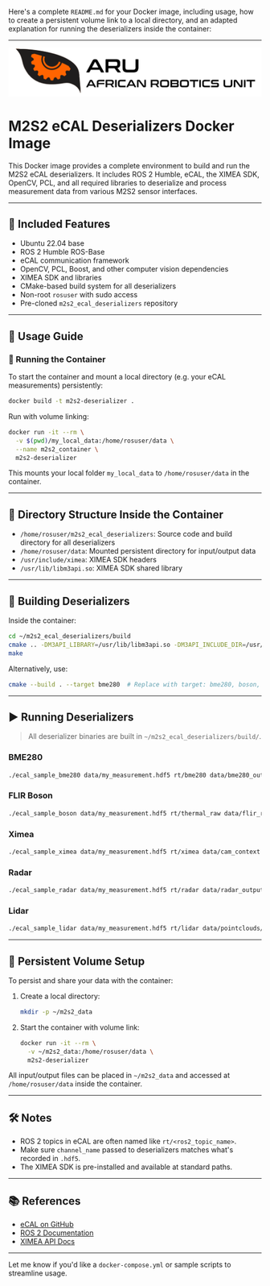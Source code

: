 Here's a complete `README.md` for your Docker image, including usage, how to create a persistent volume link to a local directory, and an adapted explanation for running the deserializers inside the container:

---

![logo](docs/resources/ARU_logo_rectangle.png)

# M2S2 eCAL Deserializers Docker Image

This Docker image provides a complete environment to build and run the M2S2 eCAL deserializers. It includes ROS 2 Humble, eCAL, the XIMEA SDK, OpenCV, PCL, and all required libraries to deserialize and process measurement data from various M2S2 sensor interfaces.

---

## 🧰 Included Features

* Ubuntu 22.04 base
* ROS 2 Humble ROS-Base
* eCAL communication framework
* OpenCV, PCL, Boost, and other computer vision dependencies
* XIMEA SDK and libraries
* CMake-based build system for all deserializers
* Non-root `rosuser` with sudo access
* Pre-cloned `m2s2_ecal_deserializers` repository

---

## 🧪 Usage Guide

### 🐳 Running the Container

To start the container and mount a local directory (e.g. your eCAL measurements) persistently:

```bash
docker build -t m2s2-deserializer .
```

Run with volume linking:

```bash
docker run -it --rm \
  -v $(pwd)/my_local_data:/home/rosuser/data \
  --name m2s2_container \
  m2s2-deserializer
```

This mounts your local folder `my_local_data` to `/home/rosuser/data` in the container.

---

## 📁 Directory Structure Inside the Container

* `/home/rosuser/m2s2_ecal_deserializers`: Source code and build directory for all deserializers
* `/home/rosuser/data`: Mounted persistent directory for input/output data
* `/usr/include/ximea`: XIMEA SDK headers
* `/usr/lib/libm3api.so`: XIMEA SDK shared library

---

## 🔧 Building Deserializers

Inside the container:

```bash
cd ~/m2s2_ecal_deserializers/build
cmake .. -DM3API_LIBRARY=/usr/lib/libm3api.so -DM3API_INCLUDE_DIR=/usr/include/ximea
make
```

Alternatively, use:

```bash
cmake --build . --target bme280  # Replace with target: bme280, boson, ximea, radar, lidar
```

---

## ▶️ Running Deserializers

> All deserializer binaries are built in `~/m2s2_ecal_deserializers/build/`.

### BME280

```bash
./ecal_sample_bme280 data/my_measurement.hdf5 rt/bme280 data/bme280_output.json
```

### FLIR Boson

```bash
./ecal_sample_boson data/my_measurement.hdf5 rt/thermal_raw data/flir_raw/ data/flir_rgb/
```

### Ximea

```bash
./ecal_sample_ximea data/my_measurement.hdf5 rt/ximea data/cam_context.txt data/ximea_rgb/
```

### Radar

```bash
./ecal_sample_radar data/my_measurement.hdf5 rt/radar data/radar_output.json
```

### Lidar

```bash
./ecal_sample_lidar data/my_measurement.hdf5 rt/lidar data/pointclouds/
```

---

## 💾 Persistent Volume Setup

To persist and share your data with the container:

1. Create a local directory:

   ```bash
   mkdir -p ~/m2s2_data
   ```

2. Start the container with volume link:

   ```bash
   docker run -it --rm \
     -v ~/m2s2_data:/home/rosuser/data \
     m2s2-deserializer
   ```

All input/output files can be placed in `~/m2s2_data` and accessed at `/home/rosuser/data` inside the container.

---

## 🛠️ Notes

* ROS 2 topics in eCAL are often named like `rt/<ros2_topic_name>`.
* Make sure `channel_name` passed to deserializers matches what's recorded in `.hdf5`.
* The XIMEA SDK is pre-installed and available at standard paths.

---

## 📚 References

* [eCAL on GitHub](https://github.com/eclipse-ecal/ecal)
* [ROS 2 Documentation](https://docs.ros.org/en/humble/)
* [XIMEA API Docs](https://www.ximea.com/support/wiki/apis/XiAPI)

---

Let me know if you'd like a `docker-compose.yml` or sample scripts to streamline usage.
